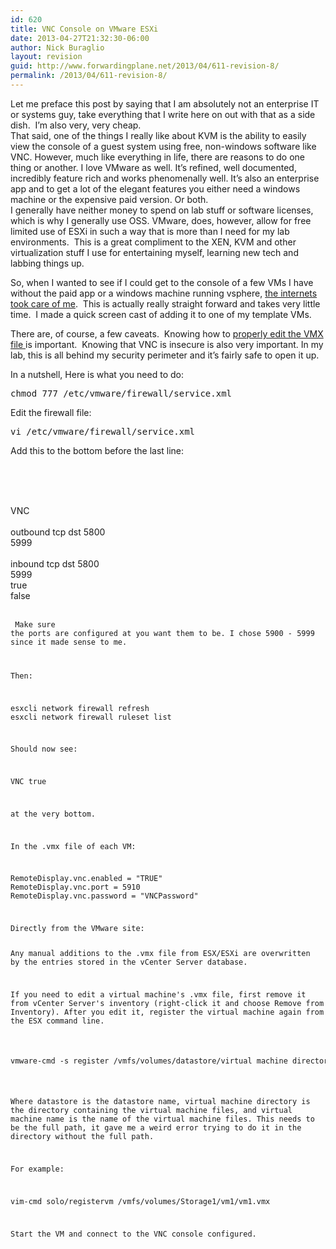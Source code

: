 ```yaml
---
id: 620
title: VNC Console on VMware ESXi
date: 2013-04-27T21:32:30-06:00
author: Nick Buraglio
layout: revision
guid: http://www.forwardingplane.net/2013/04/611-revision-8/
permalink: /2013/04/611-revision-8/
---
```

Let me preface this post by saying that I am absolutely not an enterprise IT or systems guy, take everything that I write here on out with that as a side dish.  I&#8217;m also very, very cheap.  
That said, one of the things I really like about KVM is the ability to easily view the console of a guest system using free, non-windows software like VNC. However, much like everything in life, there are reasons to do one thing or another. I love VMware as well. It&#8217;s refined, well documented, incredibly feature rich and works phenomenally well. It&#8217;s also an enterprise app and to get a lot of the elegant features you either need a windows machine or the expensive paid version. Or both.  
I generally have neither money to spend on lab stuff or software licenses, which is why I generally use OSS. VMware, does, however, allow for free limited use of ESXi in such a way that is more than I need for my lab environments.  This is a great compliment to the XEN, KVM and other virtualization stuff I use for entertaining myself, learning new tech and labbing things up.

So, when I wanted to see if I could get to the console of a few VMs I have without the paid app or a windows machine running vsphere, <a href="http://t3chnot3s.blogspot.com/2012/03/how-to-enable-vnc-access-to-vms-on.html" target="_blank">the internets took care of me</a>.  This is actually really straight forward and takes very little time.  I made a quick screen cast of adding it to one of my template VMs.



There are, of course, a few caveats.  Knowing how to <a href="http://kb.vmware.com/selfservice/microsites/search.do?language=en_US&cmd=displayKC&externalId=1714" target="_blank">properly edit the VMX file </a>is important.  Knowing that VNC is insecure is also very important. In my lab, this is all behind my security perimeter and it&#8217;s fairly safe to open it up.

In a nutshell, Here is what you need to do:

<pre>chmod 777 /etc/vmware/firewall/service.xml</pre>

Edit the firewall file:

<pre>vi /etc/vmware/firewall/service.xml</pre>

Add this to the bottom before the last line:  
<br />
<!-- VNC --><br />
  <service id="0033"><br />
    <id>VNC</id><br />
    <rule id='0000'><br />
        <direction>outbound</direction>
        <protocol>tcp</protocol>
        <porttype>dst</porttype>
        <port>
           <begin>5800</begin><br />
           <end>5999</end>
        </port>
     </rule><br />
     <rule id='0001'><br />
        <direction>inbound</direction>
        <protocol>tcp</protocol>
        <porttype>dst</porttype>
        <port>
           <begin>5800</begin><br />
           <end>5999</end>
        </port>
     </rule><br />
     <enabled>true</enabled><br />
     <required>false</required><br />
  </service><br />
<code><br />
Make sure the ports are configured at you want them to be. I chose 5900 - 5999 since it made sense to me.</p>
<p>Then:</p>
<pre>esxcli network firewall refresh
esxcli network firewall ruleset list</pre>
<p>Should now see:</p>
<pre>VNC true</pre>
<p>at the very bottom.</p>
<p>In the .vmx file of each VM:</p>
<pre>RemoteDisplay.vnc.enabled = "TRUE"
RemoteDisplay.vnc.port = 5910
RemoteDisplay.vnc.password = "VNCPassword"</pre>
<pre>Directly from the VMware site:

Any manual additions to the .vmx file from ESX/ESXi are overwritten by the entries stored in the vCenter Server database.

If you need to edit a virtual machine's .vmx file, first remove it from vCenter Server's inventory (right-click it and choose Remove from Inventory). After you edit it, register the virtual machine again from the ESX command line.</pre>
<pre>vmware-cmd -s register /vmfs/volumes/datastore/virtual machine directory/virtual machine name.vmx</pre>
<p>Where datastore is the datastore name, virtual machine directory is the directory containing the virtual machine files, and virtual machine name is the name of the virtual machine files. This needs to be the full path, it gave me a weird error trying to do it in the directory without the full path.</p>
<p>For example:</p>
<pre>vim-cmd solo/registervm /vmfs/volumes/Storage1/vm1/vm1.vmx</pre>
<p>Start the VM and connect to the VNC console configured.</p>